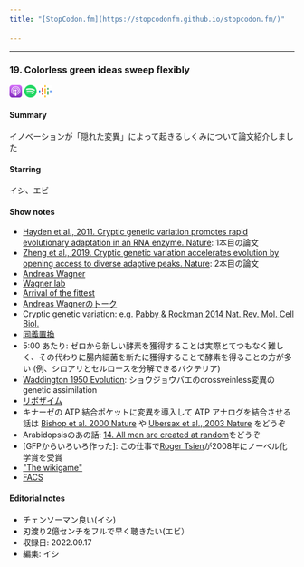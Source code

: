 ```yaml
---
title: "[StopCodon.fm](https://stopcodonfm.github.io/stopcodon.fm/)"

---
```

-------

### 19. Colorless green ideas sweep flexibly


[<img src="https://raw.githubusercontent.com/StopCodonfm/stopcodon/main/logos/apple-podcasts.png" width="22px">]()
[<img src="https://raw.githubusercontent.com/StopCodonfm/stopcodon/main/logos/spotify.png" width="22px">]()
[<img src="https://raw.githubusercontent.com/StopCodonfm/stopcodon/main/logos/google-podcasts.png" width="22px">]()


#### Summary

イノベーションが「隠れた変異」によって起きるしくみについて論文紹介しました

#### Starring
イシ、エビ

#### Show notes

+ [Hayden et al., 2011. Cryptic genetic variation promotes rapid evolutionary adaptation in an RNA enzyme. Nature](https://www.nature.com/articles/nature10083): 1本目の論文
+ [Zheng et al., 2019. Cryptic genetic variation accelerates evolution by opening access to diverse adaptive peaks. Nature](https://www.science.org/doi/pdf/10.1126/science.aax1837): 2本目の論文
+ [Andreas Wagner](https://en.wikipedia.org/wiki/Andreas_Wagner)
+ [Wagner lab](https://www.ieu.uzh.ch/wagner/research.html)
+ [Arrival of the fittest](https://www.amazon.com/Arrival-Fittest-How-Nature-Innovates/dp/1617230219)
+ [Andreas Wagnerのトーク](https://www.youtube.com/watch?v=aD4HUGVN6Ko&ab_channel=TheRoyalInstitution)
+ Cryptic genetic variation: e.g. [Pabby & Rockman 2014 Nat. Rev. Mol. Cell Biol.](https://www.nature.com/articles/nrg3688)
+ [同義置換](https://en.wikipedia.org/wiki/Synonymous_substitution)
+ 5:00 あたり: ゼロから新しい酵素を獲得することは実際とてつもなく難しく、その代わりに腸内細菌を新たに獲得することで酵素を得ることの方が多い (例、シロアリとセルロースを分解できるバクテリア)
+ [Waddington 1950 Evolution](https://onlinelibrary.wiley.com/doi/10.1111/j.1558-5646.1953.tb00070.x): ショウジョウバエのcrossveinless変異のgenetic assimilation
+ [リボザイム](https://ja.wikipedia.org/wiki/%E3%83%AA%E3%83%9C%E3%82%B6%E3%82%A4%E3%83%A0)
+ キナーゼの ATP 結合ポケットに変異を導入して ATP アナログを結合させる話は [Bishop et al. 2000 Nature](https://www.nature.com/articles/35030148) や [Ubersax et al., 2003 Nature](https://www.nature.com/articles/nature02062) をどうぞ
+ Arabidopsisのあの話: [14. All men are created at random](https://ja.wikipedia.org/wiki/%E3%83%AA%E3%83%9C%E3%82%B6%E3%82%A4%E3%83%A0)をどうぞ
+ [GFPからいろいろ作った]: この仕事で[Roger Tsien](https://en.wikipedia.org/wiki/Roger_Y._Tsien)が2008年にノーベル化学賞を受賞
+ ["The wikigame"](https://www.thewikigame.com/)
+ [FACS](https://en.wikipedia.org/wiki/Flow_cytometry#Cell_sorting_by_flow_cytometry)

#### Editorial notes
+ チェンソーマン良い(イシ)
+ 刃渡り2億センチをフルで早く聴きたい(エビ）
+ 収録日: 2022.09.17
+ 編集: イシ

